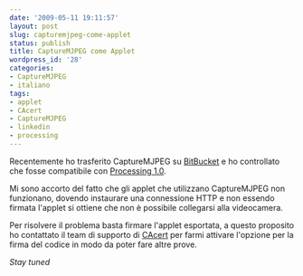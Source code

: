 ```yaml
---
date: '2009-05-11 19:11:57'
layout: post
slug: capturemjpeg-come-applet
status: publish
title: CaptureMJPEG come Applet
wordpress_id: '28'
categories:
- CaptureMJPEG
- italiano
tags:
- applet
- CAcert
- CaptureMJPEG
- linkedin
- processing
---
```


Recentemente ho trasferito CaptureMJPEG su [BitBucket](http://bb.alessiocaiazza.info/capturemjpeg/wiki/Home) e ho controllato che fosse compatibile con [Processing 1.0](http://processing.org).

Mi sono accorto del fatto che gli applet che utilizzano CaptureMJPEG non funzionano, dovendo instaurare una connessione HTTP e non essendo firmata l'applet si ottiene che non è possibile collegarsi alla videocamera.

Per risolvere il problema basta firmare l'applet esportata, a questo proposito ho contattato il team di supporto di [CAcert](http://cacert.org) per farmi attivare l'opzione per la firma del codice in modo da poter fare altre prove.

_Stay tuned_
